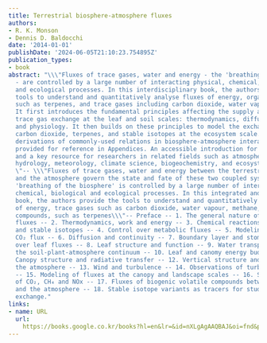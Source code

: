 ```yaml
---
title: Terrestrial biosphere-atmosphere fluxes
authors:
- R. K. Monson
- Dennis D. Baldocchi
date: '2014-01-01'
publishDate: '2024-06-05T21:10:23.754895Z'
publication_types:
- book
abstract: "\\\"Fluxes of trace gases, water and energy - the 'breathing of the biosphere'
  - are controlled by a large number of interacting physical, chemical, biological
  and ecological processes. In this interdisciplinary book, the authors provide the
  tools to understand and quantitatively analyse fluxes of energy, organic compounds
  such as terpenes, and trace gases including carbon dioxide, water vapour and methane.
  It first introduces the fundamental principles affecting the supply and demand for
  trace gas exchange at the leaf and soil scales: thermodynamics, diffusion, turbulence,
  and physiology. It then builds on these principles to model the exchange of water,
  carbon dioxide, terpenes, and stable isotopes at the ecosystem scale. Detailed mathematical
  derivations of commonly-used relations in biosphere-atmosphere interactions are
  provided for reference in Appendices. An accessible introduction for graduate students,
  and a key resource for researchers in related fields such as atmospheric science,
  hydrology, meteorology, climate science, biogeochemistry, and ecosystem ecology\\\
  \"-- \\\"Fluxes of trace gases, water and energy between the terrestrial biosphere
  and the atmosphere govern the state and fate of these two coupled systems. This
  'breathing of the biosphere' is controlled by a large number of interacting physical,
  chemical, biological and ecological processes. In this integrated and interdisciplinary
  book, the authors provide the tools to understand and quantitatively analyse fluxes
  of energy, trace gases such as carbon dioxide, water vapour, methane, and organic
  compounds, such as terpenes\\\"-- Preface -- 1. The general nature of biosphere-atmosphere
  fluxes -- 2. Thermodynamics, work and energy -- 3. Chemical reactions, enzyme catalysts
  and stable isotopes -- 4. Control over metabolic fluxes -- 5. Modeling the metabolic
  CO₂ flux -- 6. Diffusion and continuity -- 7. Boundary layer and stomatal control
  over leaf fluxes -- 8. Leaf structure and function -- 9. Water transport within
  the soil-plant-atmosphere continuum -- 10. Leaf and canomy energy budgets -- 11.
  Canopy structure and radiative transfer -- 12. Vertical structure and mixing of
  the atmosphere -- 13. Wind and turbulence -- 14. Observations of turbulent fluxes
  -- 15. Modeling of fluxes at the canopy and landscape scales -- 16. Soil fluxes
  of CO₂, CH₄ and NOx -- 17. Fluxes of biogenic volatile compounds between plants
  and the atmosphere -- 18. Stable isotope variants as tracers for studying biosphere-atmosphere
  exchange."
links:
- name: URL
  url: 
    https://books.google.co.kr/books?hl=en&lr=&id=nXLgAgAAQBAJ&oi=fnd&pg=PR11&dq=+Monson,+R.,+%26+Baldocchi,+2014&ots=lgZ7t-MvgN&sig=zndD0A7uakTFeF_hrF4UAwRMIdw#v=onepage&q&f=false
---
```

